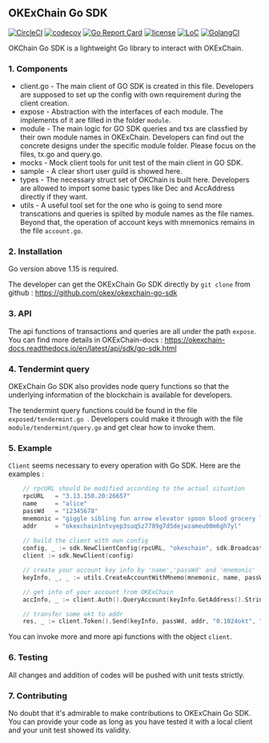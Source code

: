 ## OKExChain Go SDK

[![CircleCI](https://circleci.com/gh/okex/okexchain-go-sdk/tree/dev.svg?style=shield)](https://circleci.com/gh/okex/okexchain-go-sdk/tree/master)
[![codecov](https://codecov.io/gh/okex/okexchain-go-sdk/branch/dev/graph/badge.svg)](https://codecov.io/gh/okex/okexchain-go-sdk)
[![Go Report Card](https://goreportcard.com/badge/github.com/okex/okexchain-go-sdk)](https://goreportcard.com/report/github.com/okex/okexchain-go-sdk)
[![license](https://img.shields.io/github/license/okex/okexchain-go-sdk.svg)](https://github.com/okex/okexchain-go-sdk/blob/master/LICENSE)
[![LoC](https://tokei.rs/b1/github/okex/okexchain-go-sdk)](https://github.com/okex/okexchain-go-sdk)
[![GolangCI](https://golangci.com/badges/github.com/okex/okexchain-go-sdk.svg)](https://golangci.com/r/github.com/okex/okexchain-go-sdk)

OKChain Go SDK is a lightweight Go library to interact with OKExChain.

### 1. Components

- client.go - The main client of GO SDK is created in this file. Developers are supposed to set up the config with own requirement during the client creation.
- expose - Abstraction with the interfaces of each module. The implements of it are filled in the folder `module`.
- module - The main logic for GO SDK queries and txs are classfied by their own module names in OKExChain. Developers can find out the concrete designs under the specific module folder. Please focus on the files, tx.go and query.go. 
- mocks - Mock client tools for unit test of the main client in GO SDK.
- sample - A clear short user guild is showed here.
- types - The necessary struct set of OKChain is built here. Developers are allowed to import some basic types like Dec and AccAddress directly if they want.
- utils -  A useful tool set for the one who is going to send more transcations and queries is spilted by module names as the file names. Beyond that, the operation of account keys with mnemonics remains in the file `account.go`.

### 2. Installation

Go version above 1.15 is required.

The developer can get the OKExChain Go SDK directly by `git clone` from github : https://github.com/okex/okexchain-go-sdk

### 3. API

The api functions of transactions and queries are all under the path `expose`. You can find more details in OKExChain-docs : https://okexchain-docs.readthedocs.io/en/latest/api/sdk/go-sdk.html

### 4. Tendermint query

OKExChain Go SDK also provides node query functions so that the underlying information of the blockchain is available for developers.

The tendermint query functions could be found in the file `exposed/tendermint.go `. Developers could make it through with the file `module/tendermint/query.go` and get clear how to invoke them.

### 5. Example

`Client` seems necessary to every operation with Go SDK. Here are the examples :

```go
	// rpcURL should be modified according to the actual situation
	rpcURL   = "3.13.150.20:26657"
	name     = "alice"
	passWd   = "12345678"
	mnemonic = "giggle sibling fun arrow elevator spoon blood grocery laugh tortoise culture tool"
	addr     = "okexchain1ntvyep3suq5z7789g7d5dejwzameu08m6gh7yl"
	
	// build the client with own config
	config, _ := sdk.NewClientConfig(rpcURL, "okexchain", sdk.BroadcastBlock, "0.01okt", 20000, 0, "")
	client := sdk.NewClient(config)

	// create your account key info by 'name','passWd' and 'mnemonic'
	keyInfo, _, _ := utils.CreateAccountWithMnemo(mnemonic, name, passWd)

	// get info of your account from OKExChain
	accInfo, _ := client.Auth().QueryAccount(keyInfo.GetAddress().String())

	// transfer some okt to addr
	res, _ := client.Token().Send(keyInfo, passWd, addr, "0.1024okt", "my memno", accInfo.GetAccountNumber(), accInfo.GetSequence())

```

You can invoke more and more api functions with the object `client`.

### 6. Testing

All changes and addition of codes will be pushed with unit tests strictly. 

### 7. Contributing

No doubt that it's admirable to make contributions to OKExChain Go SDK. You can provide your code as long as you have tested it with a local client and your unit test showed its validity.  


